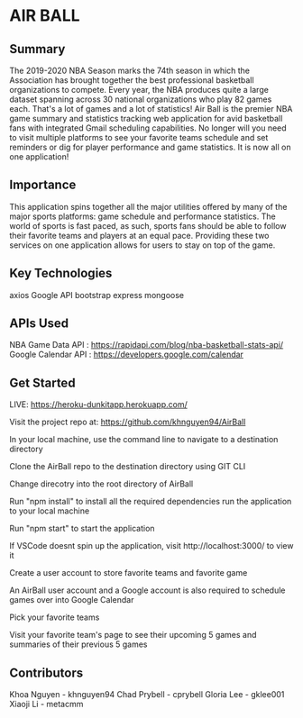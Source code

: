 # AIR BALL 

## Summary 
The 2019-2020 NBA Season marks the 74th season in which the Association has brought together the best professional basketball organizations to compete. Every year, the NBA produces quite a large dataset spanning across 30 national organizations who play 82 games each. That's a lot of games and a lot of statistics! Air Ball is the premier NBA game summary and statistics tracking web application for avid basketball fans with integrated Gmail scheduling capabilities. No longer will you need to visit multiple platforms to see your favorite teams schedule and set reminders or dig for player performance and game statistics. It is now all on one application!

## Importance
This application spins together all the major utilities offered by many of the major sports platforms: game schedule and performance statistics. The world of sports is fast paced, as such, sports fans should be able to follow their favorite teams and players at an equal pace. Providing these two services on one application allows for users to stay on top of the game. 


## Key Technologies
axios
Google API
bootstrap 
express 
mongoose


## APIs Used
NBA Game Data API : https://rapidapi.com/blog/nba-basketball-stats-api/
Google Calendar API : https://developers.google.com/calendar


## Get Started
LIVE: https://heroku-dunkitapp.herokuapp.com/

Visit the project repo at: https://github.com/khnguyen94/AirBall

In your local machine, use the command line to navigate to a destination directory

Clone the AirBall repo to the destination directory using GIT CLI

Change direcotry into the root directory of AirBall

Run "npm install" to install all the required dependencies run the application to your local machine

Run "npm start" to start the application 

If VSCode doesnt spin up the application, visit http://localhost:3000/ to view it

Create a user account to store favorite teams and favorite game

An AirBall user account and a Google account is also required to schedule games over into Google Calendar

Pick your favorite teams 

Visit your favorite team's page to see their upcoming 5 games and summaries of their previous 5 games

## Contributors
Khoa Nguyen - khnguyen94
Chad Prybell - cprybell
Gloria Lee - gklee001
Xiaoji Li - metacmm
